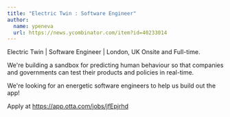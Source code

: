 ```yaml
---
title: "Electric Twin : Software Engineer"
author:
  name: ypeneva
  url: https://news.ycombinator.com/item?id=40233014
---
```

Electric Twin | Software Engineer | London, UK Onsite and Full-time.

We&#x27;re building a sandbox for predicting human behaviour so that companies and governments can test their products and policies in real-time.

We&#x27;re looking for an energetic software engineers to help us build out the app!

Apply at <a href="https:&#x2F;&#x2F;app.otta.com&#x2F;jobs&#x2F;jfEpjrhd" rel="nofollow">https:&#x2F;&#x2F;app.otta.com&#x2F;jobs&#x2F;jfEpjrhd</a>

